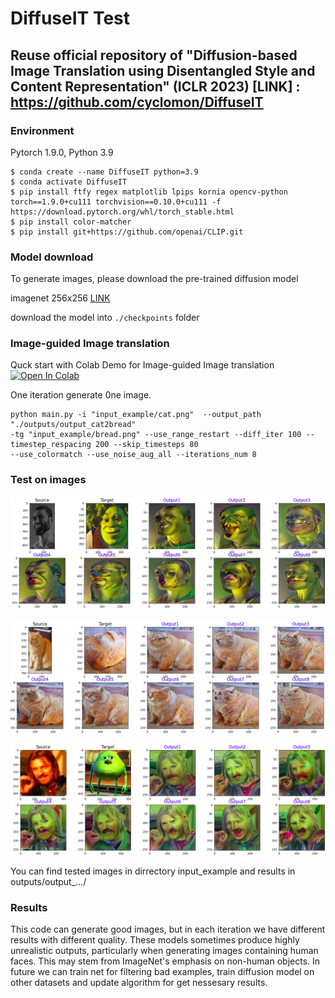 # DiffuseIT Test
## Reuse official repository of "Diffusion-based Image Translation using Disentangled Style and Content Representation" (ICLR 2023)  [LINK] : https://github.com/cyclomon/DiffuseIT

### Environment
Pytorch 1.9.0, Python 3.9

```
$ conda create --name DiffuseIT python=3.9
$ conda activate DiffuseIT
$ pip install ftfy regex matplotlib lpips kornia opencv-python torch==1.9.0+cu111 torchvision==0.10.0+cu111 -f https://download.pytorch.org/whl/torch_stable.html
$ pip install color-matcher
$ pip install git+https://github.com/openai/CLIP.git
```

### Model download
To generate images, please download the pre-trained diffusion model

imagenet 256x256 [LINK](https://drive.google.com/file/d/1kfCPMZLaAcpoIcvzTHwVVJ_qDetH-Rns/view?usp=sharing)


download the model into ```./checkpoints``` folder


### Image-guided Image translation

Quck start with Colab Demo for Image-guided Image translation [![Open In Colab](https://colab.research.google.com/assets/colab-badge.svg)](https://colab.research.google.com/drive/1nDAJ-rxftY-_1sSX48P-on26WBRlSIAw?usp=sharing)

One iteration generate 0ne image.
```
python main.py -i "input_example/cat.png"  --output_path "./outputs/output_cat2bread" 
-tg "input_example/bread.png" --use_range_restart --diff_iter 100 --timestep_respacing 200 --skip_timesteps 80 
--use_colormatch --use_noise_aug_all --iterations_num 8
```

### Test on images

![Examples1](outputs/men2shreck.png)

![Examples2](outputs/cat2bread.png)

![Examples3](outputs/men2style.png)

You can find tested images in dirrectory input_example and results in outputs/output_.../


### Results

This code can generate good images, but in each iteration we have different results with different quality. 
These models sometimes produce highly unrealistic outputs, particularly when generating images containing human faces. This may stem from ImageNet's emphasis on non-human objects.
In future we can train net for filtering bad examples, train diffusion model on other datasets and update algorithm for get nessesary results.

